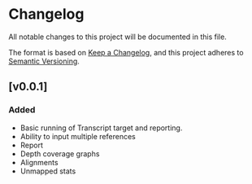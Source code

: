 # Changelog
All notable changes to this project will be documented in this file.

The format is based on [Keep a Changelog](https://keepachangelog.com/en/1.0.0/),
and this project adheres to [Semantic Versioning](https://semver.org/spec/v2.0.0.html).


## [v0.0.1]

### Added
- Basic running of Transcript target and reporting.
- Ability to input multiple references
- Report
- Depth coverage graphs
- Alignments
- Unmapped stats

